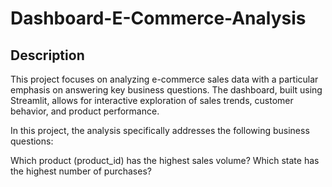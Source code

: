 # Dashboard-E-Commerce-Analysis

## Description
This project focuses on analyzing e-commerce sales data with a particular emphasis on answering key business questions. The dashboard, built using Streamlit, allows for interactive exploration of sales trends, customer behavior, and product performance.

In this project, the analysis specifically addresses the following business questions:

Which product (product_id) has the highest sales volume?
Which state has the highest number of purchases?
